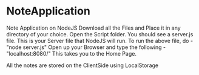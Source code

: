 # NoteApplication
Note Application on NodeJS
Download all the Files and Place it in any directory of your choice.
Open the Script folder.
You should see a server.js file. This is your Server file that NodeJS will run.
To run the above file, do - "node server.js"
Open up your Browser and type the following - "localhost:8080/"
This takes you to the Home Page.

All the notes are stored on the ClientSide using LocalStorage
